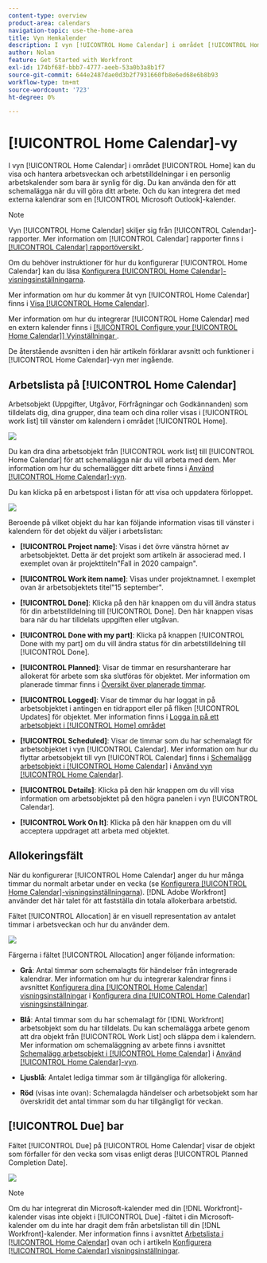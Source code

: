```yaml
---
content-type: overview
product-area: calendars
navigation-topic: use-the-home-area
title: Vyn Hemkalender
description: I vyn [!UICONTROL Home Calendar] i området [!UICONTROL Home] kan du visa och hantera arbetsveckan och arbetstilldelningar i en personlig arbetskalender som bara är synlig för dig. Du kan använda den för att schemalägga när du vill göra ditt arbete. Och du kan integrera det med externa kalendrar som en [!UICONTROL Microsoft Outlook]-kalender.
author: Nolan
feature: Get Started with Workfront
exl-id: 174bf68f-bbb7-4777-aeeb-53a0b3a8b1f7
source-git-commit: 644e2487dae0d3b2f7931660fb8e6ed68e6b8b93
workflow-type: tm+mt
source-wordcount: '723'
ht-degree: 0%

---
```


# [!UICONTROL Home Calendar]-vy

<!--
<p data-mc-conditions="QuicksilverOrClassic.Draft mode">Updated for QS except for section about expanding a work item in the list--this isn't working yet in QS.</p>
-->

I vyn [!UICONTROL Home Calendar] i området [!UICONTROL Home] kan du visa och hantera arbetsveckan och arbetstilldelningar i en personlig arbetskalender som bara är synlig för dig. Du kan använda den för att schemalägga när du vill göra ditt arbete. Och du kan integrera det med externa kalendrar som en [!UICONTROL Microsoft Outlook]-kalender.

>[!NOTE]
>
>Vyn [!UICONTROL Home Calendar] skiljer sig från [!UICONTROL Calendar]-rapporter. Mer information om [!UICONTROL Calendar] rapporter finns i [[!UICONTROL Calendar] rapportöversikt ](../../../reports-and-dashboards/reports/calendars/calendar-reports-overview.md).

Om du behöver instruktioner för hur du konfigurerar [!UICONTROL Home Calendar] kan du läsa [Konfigurera [!UICONTROL Home Calendar]-visningsinställningarna](../../../workfront-basics/using-home/using-the-home-area/configure-home-calendar-view.md).

Mer information om hur du kommer åt vyn [!UICONTROL Home Calendar] finns i [Visa [!UICONTROL Home Calendar]](../../../workfront-basics/using-home/using-the-home-area/view-home-calendar.md).

Mer information om hur du integrerar [!UICONTROL Home Calendar] med en extern kalender finns i [[!UICONTROL Configure your [!UICONTROL Home Calendar]] Vyinställningar ](../../../workfront-basics/using-home/using-the-home-area/configure-home-calendar-view.md).

De återstående avsnitten i den här artikeln förklarar avsnitt och funktioner i [!UICONTROL Home Calendar]-vyn mer ingående.

## Arbetslista på [!UICONTROL Home Calendar]

Arbetsobjekt (Uppgifter, Utgåvor, Förfrågningar och Godkännanden) som tilldelats dig, dina grupper, dina team och dina roller visas i [!UICONTROL work list] till vänster om kalendern i området [!UICONTROL Home].

![](assets/calview-qs-350x185.png)

Du kan dra dina arbetsobjekt från [!UICONTROL work list] till [!UICONTROL Home Calendar] för att schemalägga när du vill arbeta med dem. Mer information om hur du schemalägger ditt arbete finns i [Använd [!UICONTROL Home Calendar]-vyn](../../../workfront-basics/using-home/using-the-home-area/use-home-calendar-view.md).

Du kan klicka på en arbetspost i listan för att visa och uppdatera förloppet.

![](assets/work-item-cl-350x126.png)

Beroende på vilket objekt du har kan följande information visas till vänster i kalendern för det objekt du väljer i arbetslistan:

* **[!UICONTROL Project name]**: Visas i det övre vänstra hörnet av arbetsobjektet. Detta är det projekt som artikeln är associerad med. I exemplet ovan är projekttiteln&quot;Fall in 2020 campaign&quot;.
* **[!UICONTROL Work item name]**: Visas under projektnamnet. I exemplet ovan är arbetsobjektets titel&quot;15 september&quot;.
* **[!UICONTROL Done]**: Klicka på den här knappen om du vill ändra status för din arbetstilldelning till [!UICONTROL Done]. Den här knappen visas bara när du har tilldelats uppgiften eller utgåvan.
* **[!UICONTROL Done with my part]**: Klicka på knappen [!UICONTROL Done with my part] om du vill ändra status för din arbetstilldelning till [!UICONTROL Done].
* **[!UICONTROL Planned]**: Visar de timmar en resurshanterare har allokerat för arbete som ska slutföras för objektet. Mer information om planerade timmar finns i [Översikt över planerade timmar](../../../manage-work/tasks/task-information/planned-hours.md).

* **[!UICONTROL Logged]**: Visar de timmar du har loggat in på arbetsobjektet i antingen en tidrapport eller på fliken [!UICONTROL Updates] för objektet. Mer information finns i [Logga in på ett arbetsobjekt i [!UICONTROL Home] området ](../../../workfront-basics/using-home/using-the-home-area/log-time-on-work-item-in-home.md)

* **[!UICONTROL Scheduled]**: Visar de timmar som du har schemalagt för arbetsobjektet i vyn [!UICONTROL Calendar]. Mer information om hur du flyttar arbetsobjekt till vyn [!UICONTROL Calendar] finns i [Schemalägg arbetsobjekt i [!UICONTROL Home Calendar]](../../../workfront-basics/using-home/using-the-home-area/use-home-calendar-view.md#scheduling-work-items-in-home-calendar) i [Använd vyn [!UICONTROL Home Calendar]](../../../workfront-basics/using-home/using-the-home-area/use-home-calendar-view.md).

* **[!UICONTROL Details]**: Klicka på den här knappen om du vill visa information om arbetsobjektet på den högra panelen i vyn [!UICONTROL Calendar].
* **[!UICONTROL Work On It]**: Klicka på den här knappen om du vill acceptera uppdraget att arbeta med objektet.

## Allokeringsfält

När du konfigurerar [!UICONTROL Home Calendar] anger du hur många timmar du normalt arbetar under en vecka (se [Konfigurera [!UICONTROL Home Calendar]-visningsinställningarna](../../../workfront-basics/using-home/using-the-home-area/configure-home-calendar-view.md)). [!DNL Adobe Workfront] använder det här talet för att fastställa din totala allokerbara arbetstid.

Fältet [!UICONTROL Allocation] är en visuell representation av antalet timmar i arbetsveckan och hur du använder dem.

![](assets/allocation-bar-qs-350x181.png)

Färgerna i fältet [!UICONTROL Allocation] anger följande information:

* **Grå**: Antal timmar som schemalagts för händelser från integrerade kalendrar. Mer information om hur du integrerar kalendrar finns i avsnittet [Konfigurera dina [!UICONTROL Home Calendar] visningsinställningar](../../../workfront-basics/using-home/using-the-home-area/configure-home-calendar-view.md#configuring-your-home-calendar-view) i [Konfigurera dina [!UICONTROL Home Calendar] visningsinställningar](../../../workfront-basics/using-home/using-the-home-area/configure-home-calendar-view.md).

* **Blå**: Antal timmar som du har schemalagt för [!DNL Workfront] arbetsobjekt som du har tilldelats. Du kan schemalägga arbete genom att dra objekt från [!UICONTROL Work List] och släppa dem i kalendern. Mer information om schemaläggning av arbete finns i avsnittet [Schemalägg arbetsobjekt i [!UICONTROL Home Calendar]](../../../workfront-basics/using-home/using-the-home-area/use-home-calendar-view.md#scheduling-work-items-in-home-calendar) i [Använd [!UICONTROL Home Calendar]-vyn](../../../workfront-basics/using-home/using-the-home-area/use-home-calendar-view.md).

* **Ljusblå**: Antalet lediga timmar som är tillgängliga för allokering.
* **Röd** (visas inte ovan): Schemalagda händelser och arbetsobjekt som har överskridit det antal timmar som du har tillgängligt för veckan.

## [!UICONTROL Due] bar

Fältet [!UICONTROL Due] på [!UICONTROL Home Calendar] visar de objekt som förfaller för den vecka som visas enligt deras [!UICONTROL Planned Completion Date].

![](assets/duebar-qs-350x140.png)

>[!NOTE]
>
>Om du har integrerat din Microsoft-kalender med din [!DNL Workfront]-kalender visas inte objekt i [!UICONTROL Due] -fältet i din Microsoft-kalender om du inte har dragit dem från arbetslistan till din [!DNL Workfront]-kalender. Mer information finns i avsnittet [Arbetslista i [!UICONTROL Home Calendar]](#work-list-on-the-home-calendar) ovan och i artikeln [Konfigurera [!UICONTROL Home Calendar] visningsinställningar](../../../workfront-basics/using-home/using-the-home-area/configure-home-calendar-view.md).
